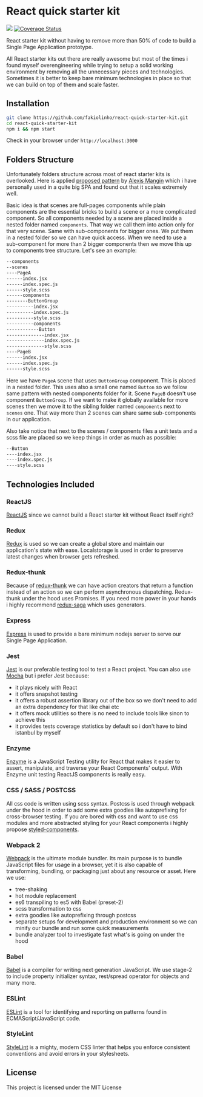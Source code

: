 # React quick starter kit

![](https://travis-ci.org/fakiolinho/react-quick-starter-kit.svg?branch=master) [![Coverage Status](https://coveralls.io/repos/github/fakiolinho/react-quick-starter-kit/badge.svg?branch=master)](https://coveralls.io/github/fakiolinho/react-quick-starter-kit?branch=master)

React starter kit without having to remove more than 50% of code to build a Single Page Application prototype.

All React starter kits out there are really awesome but most of the times i found myself overengineering while trying to setup a solid working environment by removing all the unnecessary pieces and technologies. Sometimes it is better to keep bare minimum technologies in place so that we can build on top of them and scale faster.

## Installation

```bash
git clone https://github.com/fakiolinho/react-quick-starter-kit.git
cd react-quick-starter-kit
npm i && npm start
```

Check in your browser under `http://localhost:3000`

## Folders Structure

Unfortunately folders structure across most of react starter kits is overlooked. Here is applied [proposed pattern](https://medium.com/@alexmngn/how-to-better-organize-your-react-applications-2fd3ea1920f1) by [Alexis Mangin](http://www.alexismangin.com/) which i have personally used in a quite big SPA and found out that it scales extremely well.

Basic idea is that scenes are full-pages components while plain components are the essential bricks to build a scene or a more complicated component. So all components needed by a scene are placed inside a nested folder named `components`. That way we call them into action only for that very scene. Same with sub-components for bigger ones. We put them in a nested folder so we can have quick access. When we need to use a sub-component for more than 2 bigger components then we move this up to components tree structure. Let's see an example:

```bash
--components
--scenes
----PageA
------index.jsx
------index.spec.js
------style.scss
------components
--------ButtonGroup
----------index.jsx
----------index.spec.js
----------style.scss
----------components
------------Button
--------------index.jsx
--------------index.spec.js
--------------style.scss
----PageB
------index.jsx
------index.spec.js
------style.scss
```

Here we have `PageA` scene that uses `ButtonGroup` component. This is placed in a nested folder. This uses also a small one named `Button` so we follow same pattern with nested components folder for it. Scene `PageB` doesn't use component `ButtonGroup`. If we want to make it globally available for more scenes then we move it to the sibling folder named `components` next to `scenes` one. That way more than 2 scenes can share same sub-components in our application.

Also take notice that next to the scenes / components files a unit tests and a scss file are placed so we keep things in order as much as possible:

```bash
--Button
----index.jsx
----index.spec.js
----style.scss
```


## Technologies Included

### ReactJS

[ReactJS](https://facebook.github.io/react/) since we cannot build a React starter kit without React itself right?

### Redux

[Redux](https://github.com/reactjs/redux) is used so we can create a global store and maintain our application's state with ease. Localstorage is used in order to preserve latest changes when browser gets refreshed.

### Redux-thunk

Because of [redux-thunk](https://github.com/gaearon/redux-thunk) we can have action creators that return a function instead of an action so we can perform asynchronous dispatching. Redux-thunk under the hood uses Promises. If you need more power in your hands i highly recommend [redux-saga](https://github.com/redux-saga/redux-saga) which uses generators.

### Express

[Express](http://expressjs.com/) is used to provide a bare minimum nodejs server to serve our Single Page Application.

### Jest

[Jest](https://facebook.github.io/jest/) is our preferable testing tool to test a React project. You can also use [Mocha](https://mochajs.org/) but i prefer Jest because:

- it plays nicely with React
- it offers snapshot testing
- it offers a robust assertion library out of the box so we don't need to add an extra dependency for that like chai etc
- it offers mock utilities so there is no need to include tools like sinon to achieve this
- it provides tests coverage statistics by default so i don't have to bind istanbul by myself

### Enzyme

[Enzyme](https://github.com/airbnb/enzyme) is a JavaScript Testing utility for React that makes it easier to assert, manipulate, and traverse your React Components' output. With Enzyme unit testing ReactJS components is really easy.

### CSS / SASS / POSTCSS

All css code is written using scss syntax. Postcss is used through webpack under the hood in order to add some extra goodies like autoprefixing for cross-browser testing. If you are bored with css and want to use css modules and more abstracted styling for your React components i highly propose [styled-components](https://styled-components.com/).

### Webpack 2

[Webpack](https://webpack.js.org/) is the ultimate module bundler. Its main purpose is to bundle JavaScript files for usage in a browser, yet it is also capable of transforming, bundling, or packaging just about any resource or asset. Here we use:

- tree-shaking
- hot module replacement
- es6 transpiling to es5 with Babel (preset-2)
- scss transformation to css
- extra goodies like autoprefixing through postcss
- separate setups for development and production environment so we can minify our bundle and run some quick measurements
- bundle analyzer tool to investigate fast what's is going on under the hood

### Babel

[Babel](https://babeljs.io/) is a compiler for writing next generation JavaScript. We use stage-2 to include property initializer syntax, rest/spread operator for objects and many more.

### ESLint

[ESLint](http://eslint.org/) is a tool for identifying and reporting on patterns found in ECMAScript/JavaScript code.

### StyleLint

[StyleLint](https://stylelint.io/) is a mighty, modern CSS linter that helps you enforce consistent conventions and avoid errors in your stylesheets.

## License

This project is licensed under the MIT License